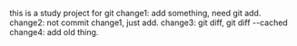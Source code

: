 this is a study project for git 
change1: add something, need git add.
change2: not commit change1, just add.
change3: git diff, git diff --cached
change4: add old thing.

